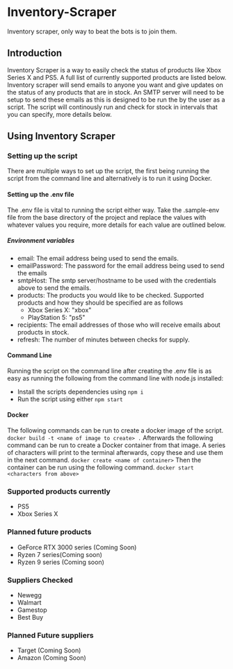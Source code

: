 # Inventory-Scraper

Inventory scraper, only way to beat the bots is to join them.

## Introduction
Inventory Scraper is a way to easily check the status of products like Xbox Series X and PS5. A full list of currently supported products are listed below. Inventory scraper will send emails to anyone you want and give updates on the status of any products that are in stock. An SMTP server will need to be setup to send these emails as this is designed to be run the by the user as a script. The script will continously run and check for stock in intervals that you can specify, more details below.

## Using Inventory Scraper

### Setting up the script
There are multiple ways to set up the script, the first being running the script from the command line and alternatively is to run it using Docker.

#### Setting up the .env file
The .env file is vital to running the script either way. Take the .sample-env file from the base directory of the project and replace the values with whatever values you require, more details for each value are outlined below.

##### Environment variables
* email: The email address being used to send the emails.
* emailPassword: The password for the email address being used to send the emails
* smtpHost: The smtp server/hostname to be used with the credentials above to send the emails.
* products: The products you would like to be checked. Supported products and how they should be specified are as follows
	* Xbox Series X: "xbox"
	* PlayStation 5: "ps5"
* recipients: The email addresses of those who will receive emails about products in stock.
* refresh: The number of minutes between checks for supply. 

#### Command Line
Running the script on the command line after creating the .env file is as easy as running the following  from the command line with node.js installed:
* Install the scripts dependencies using `npm i`
* Run the script using either `npm start`

#### Docker
The following commands can be run to create a docker image of the script.
`docker build -t <name of image to create> .`
Afterwards the following command can be run to create a Docker container from that image. A series of characters will print to the terminal afterwards, copy these and use them in the next command.
`docker create <name of container>`
Then the container can be run using the following command.
`docker start <characters from above>`
### Supported products currently
* PS5
* Xbox Series X
### Planned future products
* GeForce RTX 3000 series (Coming Soon)
* Ryzen 7 series(Coming soon)
* Ryzen 9 series (Coming soon)
### Suppliers Checked
* Newegg
* Walmart
* Gamestop
* Best Buy
### Planned Future suppliers
* Target (Coming Soon)
* Amazon (Coming Soon)